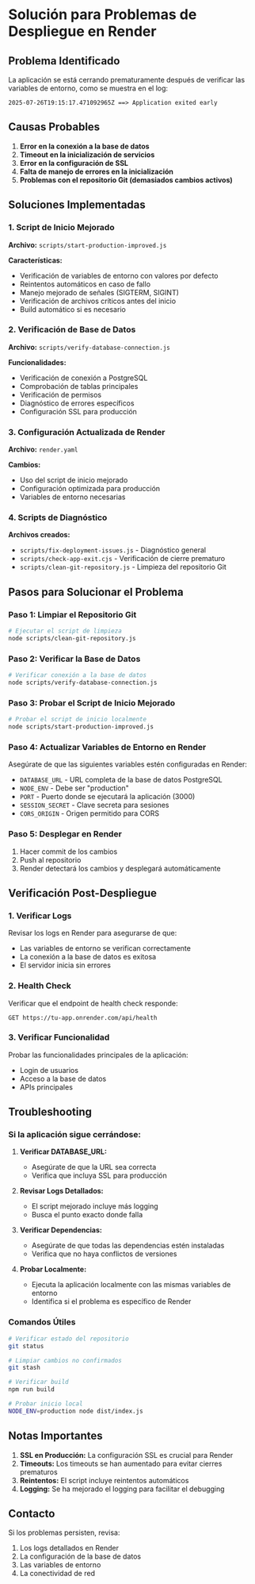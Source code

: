 # Solución para Problemas de Despliegue en Render

## Problema Identificado

La aplicación se está cerrando prematuramente después de verificar las variables de entorno, como se muestra en el log:

```
2025-07-26T19:15:17.471092965Z ==> Application exited early
```

## Causas Probables

1. **Error en la conexión a la base de datos**
2. **Timeout en la inicialización de servicios**
3. **Error en la configuración de SSL**
4. **Falta de manejo de errores en la inicialización**
5. **Problemas con el repositorio Git (demasiados cambios activos)**

## Soluciones Implementadas

### 1. Script de Inicio Mejorado

**Archivo:** `scripts/start-production-improved.js`

**Características:**
- Verificación de variables de entorno con valores por defecto
- Reintentos automáticos en caso de fallo
- Manejo mejorado de señales (SIGTERM, SIGINT)
- Verificación de archivos críticos antes del inicio
- Build automático si es necesario

### 2. Verificación de Base de Datos

**Archivo:** `scripts/verify-database-connection.js`

**Funcionalidades:**
- Verificación de conexión a PostgreSQL
- Comprobación de tablas principales
- Verificación de permisos
- Diagnóstico de errores específicos
- Configuración SSL para producción

### 3. Configuración Actualizada de Render

**Archivo:** `render.yaml`

**Cambios:**
- Uso del script de inicio mejorado
- Configuración optimizada para producción
- Variables de entorno necesarias

### 4. Scripts de Diagnóstico

**Archivos creados:**
- `scripts/fix-deployment-issues.js` - Diagnóstico general
- `scripts/check-app-exit.cjs` - Verificación de cierre prematuro
- `scripts/clean-git-repository.js` - Limpieza del repositorio Git

## Pasos para Solucionar el Problema

### Paso 1: Limpiar el Repositorio Git

```bash
# Ejecutar el script de limpieza
node scripts/clean-git-repository.js
```

### Paso 2: Verificar la Base de Datos

```bash
# Verificar conexión a la base de datos
node scripts/verify-database-connection.js
```

### Paso 3: Probar el Script de Inicio Mejorado

```bash
# Probar el script de inicio localmente
node scripts/start-production-improved.js
```

### Paso 4: Actualizar Variables de Entorno en Render

Asegúrate de que las siguientes variables estén configuradas en Render:

- `DATABASE_URL` - URL completa de la base de datos PostgreSQL
- `NODE_ENV` - Debe ser "production"
- `PORT` - Puerto donde se ejecutará la aplicación (3000)
- `SESSION_SECRET` - Clave secreta para sesiones
- `CORS_ORIGIN` - Origen permitido para CORS

### Paso 5: Desplegar en Render

1. Hacer commit de los cambios
2. Push al repositorio
3. Render detectará los cambios y desplegará automáticamente

## Verificación Post-Despliegue

### 1. Verificar Logs

Revisar los logs en Render para asegurarse de que:
- Las variables de entorno se verifican correctamente
- La conexión a la base de datos es exitosa
- El servidor inicia sin errores

### 2. Health Check

Verificar que el endpoint de health check responde:
```
GET https://tu-app.onrender.com/api/health
```

### 3. Verificar Funcionalidad

Probar las funcionalidades principales de la aplicación:
- Login de usuarios
- Acceso a la base de datos
- APIs principales

## Troubleshooting

### Si la aplicación sigue cerrándose:

1. **Verificar DATABASE_URL:**
   - Asegúrate de que la URL sea correcta
   - Verifica que incluya SSL para producción

2. **Revisar Logs Detallados:**
   - El script mejorado incluye más logging
   - Busca el punto exacto donde falla

3. **Verificar Dependencias:**
   - Asegúrate de que todas las dependencias estén instaladas
   - Verifica que no haya conflictos de versiones

4. **Probar Localmente:**
   - Ejecuta la aplicación localmente con las mismas variables de entorno
   - Identifica si el problema es específico de Render

### Comandos Útiles

```bash
# Verificar estado del repositorio
git status

# Limpiar cambios no confirmados
git stash

# Verificar build
npm run build

# Probar inicio local
NODE_ENV=production node dist/index.js
```

## Notas Importantes

1. **SSL en Producción:** La configuración SSL es crucial para Render
2. **Timeouts:** Los timeouts se han aumentado para evitar cierres prematuros
3. **Reintentos:** El script incluye reintentos automáticos
4. **Logging:** Se ha mejorado el logging para facilitar el debugging

## Contacto

Si los problemas persisten, revisa:
1. Los logs detallados en Render
2. La configuración de la base de datos
3. Las variables de entorno
4. La conectividad de red 